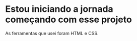 <h1> Estou iniciando a jornada começando com esse projeto</h1>
<p1> As ferramentas que usei foram HTML e CSS.</p>